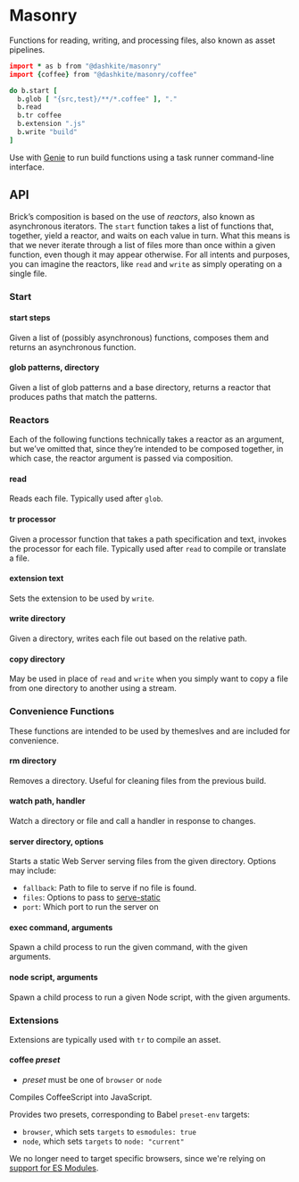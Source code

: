 # Masonry

Functions for reading, writing, and processing files, also known as asset pipelines.

```coffeescript
import * as b from "@dashkite/masonry"
import {coffee} from "@dashkite/masonry/coffee"

do b.start [
  b.glob [ "{src,test}/**/*.coffee" ], "."
  b.read
  b.tr coffee
  b.extension ".js"
  b.write "build"
]
```

Use with [Genie][] to run build functions using a task runner command-line interface.

[Genie]://github.com/dashkite/genie#genie

## API

Brick’s composition is based on the use of _reactors_, also known as asynchronous iterators. The `start` function takes a list of functions that, together, yield a reactor, and waits on each value in turn. What this means is that we never iterate through a list of files more than once within a given function, even though it may appear otherwise. For all intents and purposes, you can imagine the reactors, like `read` and `write` as simply operating on a single file.

### Start

#### start steps

Given a list of (possibly asynchronous) functions, composes them and returns an asynchronous function.

#### glob patterns, directory

Given a list of glob patterns and a base directory, returns a reactor that produces paths that match the patterns.

### Reactors

Each of the following functions technically takes a reactor as an argument, but we’ve omitted that, since they’re intended to be composed together, in which case, the reactor argument is passed via composition.

#### read

Reads each file. Typically used after `glob`.

#### tr processor

Given a processor function that takes a path specification and text, invokes the processor for each file. Typically used after `read` to compile or translate a file.

#### extension text

Sets the extension to be used by `write`.

#### write directory

Given a directory, writes each file out based on the relative path.

#### copy directory

May be used in place of `read` and `write` when you simply want to copy a file from one directory to another using a stream.

### Convenience Functions

These functions are intended to be used by themeslves and are included for convenience.

#### rm directory

Removes a directory. Useful for cleaning files from the previous build.

#### watch path, handler

Watch a directory or file and call a handler in response to changes.

#### server directory, options

Starts a static Web Server serving files from the given directory. Options may include:

- `fallback`: Path to file to serve if no file is found.
- `files`: Options to pass to [serve-static][]
- `port`: Which port to run the server on

[serve-static]: http://expressjs.com/en/resources/middleware/serve-static.html

#### exec command, arguments

Spawn a child process to run the given command, with the given arguments.

#### node script,  arguments

Spawn a child process to run a given Node script, with the given arguments.

### Extensions

Extensions are typically used with `tr` to compile an asset.

#### coffee _preset_

- _preset_ must be one of `browser` or `node`

Compiles CoffeeScript into JavaScript.

Provides two presets, corresponding to Babel `preset-env` targets:

- `browser`, which sets `targets` to `esmodules: true`
- `node`, which sets `targets` to `node: "current"`

We no longer need to target specific browsers, since we're relying on [support for ES Modules](https://caniuse.com/mdn-javascript_statements_import).
